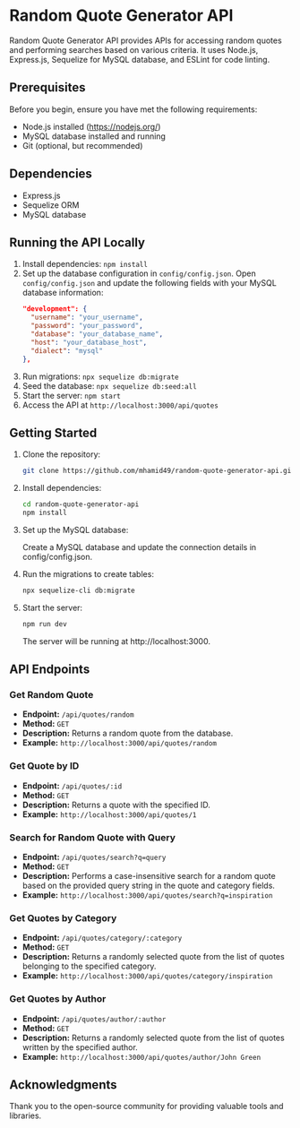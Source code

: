 # Random Quote Generator API

Random Quote Generator API provides APIs for accessing random quotes and performing searches based on various criteria. It uses Node.js, Express.js, Sequelize for MySQL database, and ESLint for code linting.

## Prerequisites

Before you begin, ensure you have met the following requirements:

- Node.js installed (https://nodejs.org/)
- MySQL database installed and running
- Git (optional, but recommended)

## Dependencies

- Express.js
- Sequelize ORM
- MySQL database

## Running the API Locally

1. Install dependencies: `npm install`
2. Set up the database configuration in `config/config.json`.
   Open `config/config.json` and update the following fields with your MySQL database information:
   ```json
   "development": {
     "username": "your_username",
     "password": "your_password",
     "database": "your_database_name",
     "host": "your_database_host",
     "dialect": "mysql"
   },
   ```
3. Run migrations: `npx sequelize db:migrate`
4. Seed the database: `npx sequelize db:seed:all`
5. Start the server: `npm start`
6. Access the API at `http://localhost:3000/api/quotes`

## Getting Started

1. Clone the repository:

    ```bash
    git clone https://github.com/mhamid49/random-quote-generator-api.git
    ```
2. Install dependencies:
    ```bash
    cd random-quote-generator-api
    npm install
    ```
3. Set up the MySQL database:

    Create a MySQL database and update the connection details in config/config.json.
    
4. Run the migrations to create tables:

    ```bash
    npx sequelize-cli db:migrate
    ```

5. Start the server:
    ```bash
    npm run dev
    ```
    The server will be running at http://localhost:3000.

## API Endpoints

### Get Random Quote

- **Endpoint:** `/api/quotes/random`
- **Method:** `GET`
- **Description:** Returns a random quote from the database.
- **Example:** `http://localhost:3000/api/quotes/random`

### Get Quote by ID

- **Endpoint:** `/api/quotes/:id`
- **Method:** `GET`
- **Description:** Returns a quote with the specified ID.
- **Example:** `http://localhost:3000/api/quotes/1`

### Search for Random Quote with Query

- **Endpoint:** `/api/quotes/search?q=query`
- **Method:** `GET`
- **Description:** Performs a case-insensitive search for a random quote based on the provided query string in the quote and category fields.
- **Example:** `http://localhost:3000/api/quotes/search?q=inspiration`

### Get Quotes by Category
- **Endpoint:** `/api/quotes/category/:category`
- **Method:** `GET`
- **Description:** Returns a randomly selected quote from the list of quotes belonging to the specified category.
- **Example:** `http://localhost:3000/api/quotes/category/inspiration`

### Get Quotes by Author
- **Endpoint:** `/api/quotes/author/:author`
- **Method:** `GET`
- **Description:** Returns a randomly selected quote from the list of quotes written by the specified author.
- **Example:** `http://localhost:3000/api/quotes/author/John Green`

## Acknowledgments

Thank you to the open-source community for providing valuable tools and libraries.